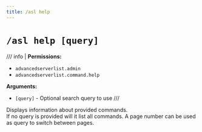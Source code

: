 ```yaml
---
title: /asl help
---
```


# `/asl help [query]`

/// info |
**Permissions:**

- `advancedserverlist.admin`
- `advancedserverlist.command.help`

**Arguments:**

- `[query]` - Optional search query to use
///

Displays information about provided commands.  
If no query is provided will it list all commands. A page number can be used as query to switch between pages.